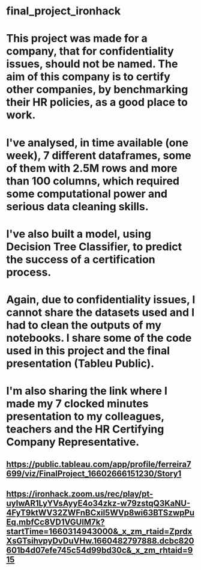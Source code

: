 # final_project_ironhack

# This project was made for a company, that for confidentiality issues, should not be named. The aim of this company is to certify other companies, by benchmarking their HR policies, as a good place to work.

# I've analysed, in time available (one week), 7 different dataframes, some of them with 2.5M rows and more than 100 columns, which required some computational power and serious data cleaning skills.

# I've also built a model, using Decision Tree Classifier, to predict the success of a certification process.

# Again, due to confidentiality issues, I cannot share the datasets used and I had to clean the outputs of my notebooks. I share some of the code used in this project and the final presentation (Tableu Public).

# I'm also sharing the link where I made my 7 clocked minutes presentation to my colleagues, teachers and the HR Certifying Company Representative.

## https://public.tableau.com/app/profile/ferreira7699/viz/FinalProject_16602666151230/Story1

## https://ironhack.zoom.us/rec/play/pt-uyIwAR1LyYVsAyyE4o34zkz-w79zstqQ3KaNU-4FyT9ktWV32ZWFnBCxil5WVp8wi63BTSzwpPuEq.mbfCc8VD1VGUlM7k?startTime=1660314943000&_x_zm_rtaid=ZprdxXsGTsihvpyDvDuVHw.1660482797888.dcbc820601b4d07efe745c54d99bd30c&_x_zm_rhtaid=915
